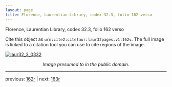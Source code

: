 ```yaml
---
layout: page
title: Florence, Laurentian Library, codex 32.3, folio 162 verso
---
```


Florence, Laurentian Library, codex 32.3, folio 162 verso

Cite this object as `urn:cite2:citelaur:laur32pages.v1:162v`.  The full image is linked to a citation tool you can use to cite regions of the image.

[![laur32_3_0332](http://www.homermultitext.org/iipsrv?IIIF=/project/homer/pyramidal/deepzoom/citelaur/laur32imgs/v1/laur32_3_0332.tif/full/800,/0/default.jpg)](http://www.homermultitext.org/ict2/?urn=urn:cite2:citelaur:laur32imgs.v1:laur32_3_0332) 

<p style="text-align: center; font-style: italic;">Image presumed to in the public domain.</p>

---

previous: [162r](../162r/) | next: [163r](../163r/)